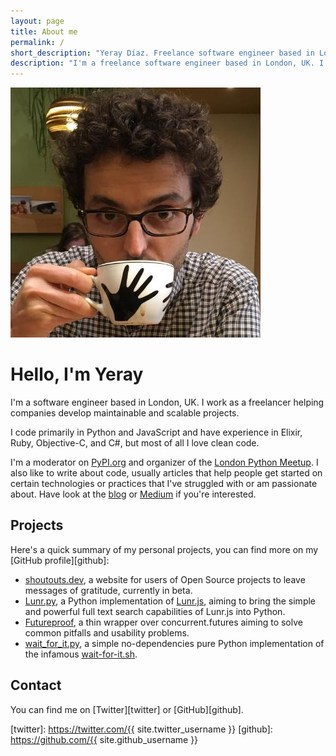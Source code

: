 ```yaml
---
layout: page
title: About me
permalink: /
short_description: "Yeray Díaz. Freelance software engineer based in London, UK. I write code and about code, usually about Python and Elixir"
description: "I'm a freelance software engineer based in London, UK. I write code and about code."
---
```


<div markdown="1" class="about">
<img src="/assets/yeray.jpg" alt="{{ site.author }} profile pic" class="profile-pic" />

# Hello, I'm Yeray

I'm a software engineer based in London, UK. I work as a freelancer helping companies develop maintainable and scalable projects.

I code primarily in Python and JavaScript and have experience in Elixir, Ruby, Objective-C, and C#, but most of all I love clean code.

I'm a moderator on [PyPI.org](https://pypi.org) and organizer of the [London Python Meetup](https://www.meetup.com/LondonPython/). I also like to write about code, usually articles that help people get started on certain technologies or practices that I've struggled with or am passionate about. Have look at the [blog](/blog) or [Medium](https://medium.com/@yeraydiazdiaz/) if you're interested.

## Projects

Here's a quick summary of my personal projects, you can find more on my [GitHub profile][github]:

- [shoutouts.dev](https://shoutouts.dev), a website for users of Open Source projects to leave messages of gratitude, currently in beta.
- [Lunr.py](https://readthedocs.org/projects/lunr/), a Python implementation of [Lunr.js](https://lunrjs.com/), aiming to bring the simple and powerful full text search capabilities of Lunr.js into Python.
- [Futureproof](https://github.com/yeraydiazdiaz/futureproof), a thin wrapper over concurrent.futures aiming to solve common pitfalls and usability problems.
- [wait_for_it.py](https://github.com/yeraydiazdiaz/wait_for_it.py), a simple no-dependencies pure Python implementation of the infamous [wait-for-it.sh](https://github.com/vishnubob/wait-for-it).

## Contact

You can find me on [Twitter][twitter] or [GitHub][github].

[twitter]: https://twitter.com/{{ site.twitter_username }}
[github]: https://github.com/{{ site.github_username }}
</div>
